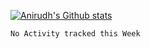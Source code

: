 [![Anirudh's Github stats](https://github-readme-stats.vercel.app/api?username=anirudhganwal06)](https://github.com/anirudhganwal06/github-readme-stats)

<!--START_SECTION:waka-->
```text
No Activity tracked this Week
```
<!--END_SECTION:waka-->
